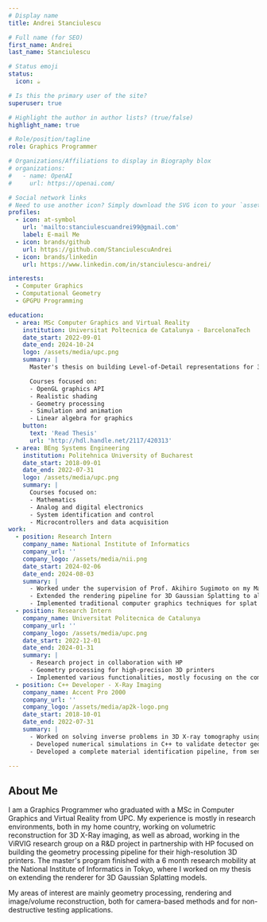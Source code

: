 ```yaml
---
# Display name
title: Andrei Stanciulescu

# Full name (for SEO)
first_name: Andrei
last_name: Stanciulescu

# Status emoji
status:
  icon: ☕️

# Is this the primary user of the site?
superuser: true

# Highlight the author in author lists? (true/false)
highlight_name: true

# Role/position/tagline
role: Graphics Programmer

# Organizations/Affiliations to display in Biography blox
# organizations:
#   - name: OpenAI
#     url: https://openai.com/

# Social network links
# Need to use another icon? Simply download the SVG icon to your `assets/media/icons/` folder.
profiles:
  - icon: at-symbol
    url: 'mailto:stanciulescuandrei99@gmail.com'
    label: E-mail Me
  - icon: brands/github
    url: https://github.com/StanciulescuAndrei
  - icon: brands/linkedin
    url: https://www.linkedin.com/in/stanciulescu-andrei/

interests:
  - Computer Graphics
  - Computational Geometry
  - GPGPU Programming

education:
  - area: MSc Computer Graphics and Virtual Reality
    institution: Universitat Poltecnica de Catalunya - BarcelonaTech
    date_start: 2022-09-01
    date_end: 2024-10-24
    logo: /assets/media/upc.png
    summary: |
      Master's thesis on building Level-of-Detail representations for 3D Gaussian Splatting models without additional training.

      Courses focused on:
      - OpenGL graphics API
      - Realistic shading
      - Geometry processing
      - Simulation and animation
      - Linear algebra for graphics
    button:
      text: 'Read Thesis'
      url: 'http://hdl.handle.net/2117/420313'
  - area: BEng Systems Engineering
    institution: Politehnica University of Bucharest
    date_start: 2018-09-01
    date_end: 2022-07-31
    logo: /assets/media/upc.png
    summary: |
      Courses focused on:
      - Mathematics
      - Analog and digital electronics
      - System identification and control
      - Microcontrollers and data acquisition
work:
  - position: Research Intern
    company_name: National Institute of Informatics
    company_url: ''
    company_logo: /assets/media/nii.png
    date_start: 2024-02-06
    date_end: 2024-08-03
    summary: |
      - Worked under the supervision of Prof. Akihiro Sugimoto on my Master’s thesis project
      - Extended the rendering pipeline for 3D Gaussian Splatting to allow more efficient rendering
      - Implemented traditional computer graphics techniques for splat rendering
  - position: Research Intern
    company_name: Universitat Politecnica de Catalunya
    company_url: ''
    company_logo: /assets/media/upc.png
    date_start: 2022-12-01
    date_end: 2024-01-31
    summary: |
      - Research project in collaboration with HP
      - Geometry processing for high-precision 3D printers
      - Implemented various functionalities, mostly focusing on the computation of mesh properties
  - position: C++ Developer - X-Ray Imaging
    company_name: Accent Pro 2000
    company_url: ''
    company_logo: /assets/media/ap2k-logo.png
    date_start: 2018-10-01
    date_end: 2022-07-31
    summary: |
      - Worked on solving inverse problems in 3D X-ray tomography using CUDA and VTK
      - Developed numerical simulations in C++ to validate detector geometry
      - Developed a complete material identification pipeline, from sensor data acquisition to determining material properties

---
```


## About Me

I am a Graphics Programmer who graduated with a MSc in Computer Graphics and Virtual Reality from UPC. My experience is mostly in research environments, both in my home country, working on volumetric reconstruction for 3D X-Ray imaging, as well as abroad, working in the ViRVIG research group on a R&D project in partnership with HP focused on building the geometry processing pipeline for their high-resolution 3D printers. The master's program finished with a 6 month research mobility at the National Institute of Informatics in Tokyo, where I worked on my thesis on extending the renderer for 3D Gaussian Splatting models.

My areas of interest are mainly geometry processing, rendering and image/volume reconstruction, both for camera-based methods and for non-destructive testing applications.
